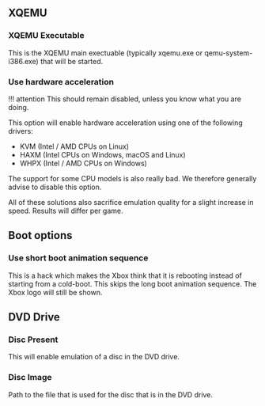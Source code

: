 ## XQEMU

### XQEMU Executable

This is the XQEMU main exectuable (typically xqemu.exe or qemu-system-i386.exe) that will be started.

### Use hardware acceleration

!!! attention
	This should remain disabled, unless you know what you are doing.

This option will enable hardware acceleration using one of the following drivers:

- KVM (Intel / AMD CPUs on Linux)
- HAXM (Intel CPUs on Windows, macOS and Linux)
- WHPX (Intel / AMD CPUs on Windows)

The support for some CPU models is also really bad.
We therefore generally advise to disable this option.

All of these solutions also sacrifice emulation quality for a slight increase in speed.
Results will differ per game.


## Boot options

### Use short boot animation sequence

This is a hack which makes the Xbox think that it is rebooting instead of starting from a cold-boot.
This skips the long boot animation sequence.
The Xbox logo will still be shown.


## DVD Drive

### Disc Present

This will enable emulation of a disc in the DVD drive.

### Disc Image

Path to the file that is used for the disc that is in the DVD drive.
